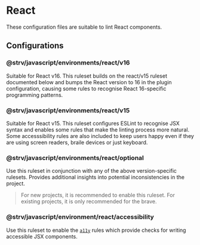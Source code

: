 # React

These configuration files are suitable to lint React components.

## Configurations

### @strv/javascript/environments/react/v16

Suitable for React v16. This ruleset builds on the react/v15 ruleset documented below and bumps the React version to 16 in the plugin configuration, causing some rules to recognise React 16-specific programming patterns.

### @strv/javascript/environments/react/v15

Suitable for React v15. This ruleset configures ESLint to recognise JSX syntax and enables some rules that make the linting process more natural. Some accesssibility rules are also included to keep users happy even if they are using screen readers, braile devices or just keyboard.

### @strv/javascript/environments/react/optional

Use this ruleset in conjunction with any of the above version-specific rulesets. Provides additional insights into potential inconsistencies in the project.

> For new projects, it is recommended to enable this ruleset. For existing projects, it is only recommended for the brave.

### @strv/javascript/environment/react/accessibility

Use this ruleset to enable the [`a11y`][a11y-repo] rules which provide checks for writing accessible JSX components.

[a11y-repo]: https://github.com/evcohen/eslint-plugin-jsx-a11y
